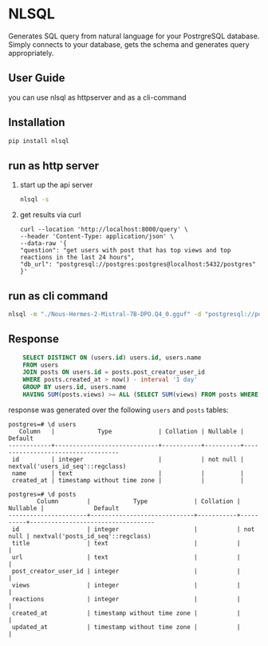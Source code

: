 # NLSQL

Generates SQL query from natural language for your PostrgreSQL database. 
Simply connects to your database, gets the schema and generates query appropriately.

## User Guide

you can use nlsql as httpserver and as a cli-command

## Installation
```bash
pip install nlsql
```

## run as http server
1. start up the api server
	```bash
	nlsql -s
	```
2. get results via curl
	```curl
	curl --location 'http://localhost:8000/query' \
	--header 'Content-Type: application/json' \
	--data-raw '{
	"question": "get users with post that has top views and top reactions in the last 24 hours",
	"db_url": "postgresql://postgres:postgres@localhost:5432/postgres"
	}'
	```

## run as cli command

```bash
nlsql -m "./Nous-Hermes-2-Mistral-7B-DPO.Q4_0.gguf" -d "postgresql://postgres:postgres@localhost:5432/postgres" -q "get users with post that has top views and top reactions in the last 24 hours"
```
## Response
```sql
    SELECT DISTINCT ON (users.id) users.id, users.name
    FROM users
    JOIN posts ON users.id = posts.post_creator_user_id
    WHERE posts.created_at > now() - interval '1 day'
    GROUP BY users.id, users.name
    HAVING SUM(posts.views) >= ALL (SELECT SUM(views) FROM posts WHERE created_at > now() - interval '1 day') AND SUM(posts.reactions) >= ALL (SELECT SUM(reactions) FROM posts WHERE created_at > now() - interval '1 day');
```

response was generated over the following `users` and `posts` tables:
```
postgres=# \d users
   Column   |            Type             | Collation | Nullable |              Default              
------------+-----------------------------+-----------+----------+-----------------------------------
 id         | integer                     |           | not null | nextval('users_id_seq'::regclass)
 name       | text                        |           |          | 
 created_at | timestamp without time zone |           |          | 

postgres=# \d posts
        Column        |            Type             | Collation | Nullable |              Default              
----------------------+-----------------------------+-----------+----------+-----------------------------------
 id                   | integer                     |           | not null | nextval('posts_id_seq'::regclass)
 title                | text                        |           |          | 
 url                  | text                        |           |          | 
 post_creator_user_id | integer                     |           |          | 
 views                | integer                     |           |          | 
 reactions            | integer                     |           |          | 
 created_at           | timestamp without time zone |           |          | 
 updated_at           | timestamp without time zone |           |          | 

 ```
